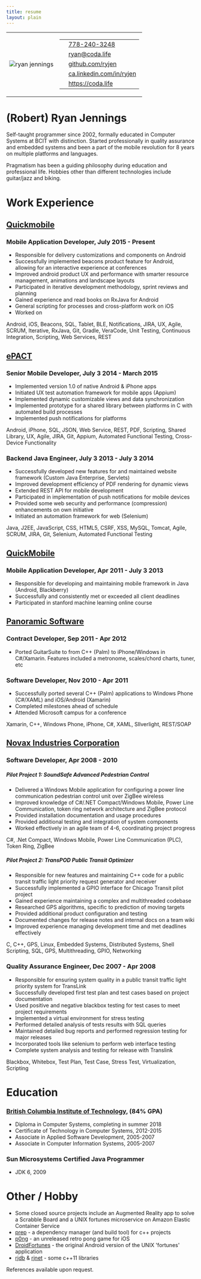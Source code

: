 ```yaml
---
title: resume
layout: plain
---
```


<div id="page-resume">

<table id="contact-info">
<tr><td>
<img id="avatar" alt="ryan jennings" src="/images/profile.jpeg" />
</td><td>

<table class="borderless">
<tr><td> <i class="fa fa-phone"></i> </td><td> <a href="tel:1-778-240-3248">778-240-3248</a> </td></tr>
<tr><td> <i class="fa fa-envelope"></i> </td><td> <a href="mailto:ryan@coda.life">ryan@coda.life</a> </td></tr>
<tr><td> <i class="fa fa-github"></i> </td><td> <a href="https://github.com/ryjen?tab=repositories">github.com/ryjen</a> </td></tr>
<tr><td> <i class="fa fa-linkedin"></i> </td><td> <a href="http://ca.linkedin.com/in/ryjen">ca.linkedin.com/in/ryjen</a></td></tr>
<tr><td> <i class="fa fa-globe"></i> </td><td> <a href="https://coda.life">https://coda.life</td></tr>
</table>

</td></tr></table>

<div class="well">
<h1>(Robert) Ryan Jennings </h1>

<p>Self-taught programmer since 2002, formally educated in Computer Systems at BCIT with distinction.  Started professionally in quality assurance and embedded systems and been a part of the mobile revolution for 8 years on multiple platforms and languages.</p>

<p>
Pragmatism has been a guiding philosophy during education and professional life. Hobbies other than different technologies include guitar/jazz and biking.
</p>

</div>

<h1> Work Experience </h1>

<div class="well">

<h2> <a href="http://quickmobile.com/">Quickmobile</a> </h2>

<h3> Mobile Application Developer, July 2015 - Present </h3>

<ul>
<li>Responsible for delivery customizations and components on Android</li>
<li>Successfully implemented beacons product feature for Android, allowing for an interactive experience at conferences</li>
<li>Improved android product UX and performance with smarter resource management, animations and landscape layouts</li>
<li>Participated in iterative development methodology, sprint reviews and planning</li>
<li>Gained experience and read books on RxJava for Android</li>
<li>General scripting for processes and cross-platform work on iOS</li>
<li>Worked on 
</ul>

<span class="keywords">
Android, iOS, Beacons, SQL, Tablet, BLE, Notifications, JIRA, UX, Agile, SCRUM, Iterative, RxJava, Git, Gradle, VeraCode, Unit Testing, Continuous Integration, Scripting, Web Services, REST
</span>
</div>
<!--
<ul>
<li>Implemented beacon notifications for conferences on Android</li>
<li>Self-started tablet support for Android/li>
<li>General mobile programming and support on Android, Windows Phone, iOS</li>
<li>Assisted in code quality with code reviews in bitbucket</li>
<li>Participated in SCRUM sprint planning, review and standups</li>
<li>Delivered a client delivery framework revision for Android</li>
<li>Implemented new component for Windows Phone 8 framework</li>
</ul>
</div>-->

<!--
<div class="well">

<h2> <a href="http://linuxmagic.com/">Linux Magic</a> </h2>

<h3> Linux Engineer April 2015 - July 2015 </h3>

<ul>
<li>Bug fixing and implementations to current SPAM product in C and Linux</li>
<li>Ported perl prototypes binary C for production implementation</li>
<li>Successfully performed all development in VIM</li>
<li>Improved habits of time tracking, planning, documenting and communicating</li>
<li>Participated in standups, new project planning and a raspberry pi quake tournament</li>
<li>Learned more about packaging software in linux</li>
</ul>

</div>
-->
<div class="well">

<h2> <a href="http://epactnetwork.com/">ePACT</a>

<h3> Senior Mobile Developer, July 3 2014 - March 2015 </h3>

<ul>
<li>Implemented version 1.0 of native Android &amp; iPhone apps</li>
<li>Initiated UX test automation framework for mobile apps (Appium)</li>
<li>Implemented dynamic customizable views and data synchronization</li>
<li>Implemented prototype for a shared library between platforms in C with automated build processes</li>
<li>Implemented push notifications for platforms</li>
</ul>
<!--
<ul>
<li>Developed Android, iPhone and Blackberry apps</li>
<li>Implemented secure synchronization of data for offline viewing across mobile platforms (sqlcipher, json)</li>
<li>Implement dynamic data display for different forms across mobile platforms</li>
<li>Scripted build processes and documented work for both iOS and Android</li>
<li>Made proof of concept library in C that shares code between mobile platforms automatically</li>
<li>Implemented UI and UX according to specifications and wireframe</li>
</ul>
-->

<span class="keywords">
Android, iPhone, SQL, JSON, Web Service, REST, PDF, Scripting, Shared Library, UX, Agile, JIRA, Git, Appium, Automated Functional Testing, Cross-Device Functionality
</span>

<h3> Backend Java Engineer, July 3 2013 - July 3 2014 </h3>

<ul>
<li>Successfully developed new features for and maintained website framework (Custom Java Enterprise, Servlets)</li>
<li>Improved development efficiency of PDF rendering for dynamic views</li>
<li>Extended REST API for mobile development</li>
<li>Participated in implementation of push notifications for mobile devices</li>
<li>Provided some web security and performance (compression) enhancements on own initiative</li>


<!--</ul>
Provided bug fixes and new features on main web site (J2EE, Tomcat, HTML5, MySQL, JS)
Reduced complexity in PDF generation
Implemented features for adult sports client
Initiated an implemented XSS and CSRF security fixes
Extended API features for mobile development
<h3> General </h3>
<ul>
-->

<li>Initiated an automation framework for web (Selenium)</li>
</ul>

<span class="keywords">
Java, J2EE, JavaScript, CSS, HTML5, CSRF, XSS, MySQL, Tomcat, Agile, SCRUM, JIRA, Git, Selenium, Automated Functional Testing
</span>

</div>

<div class="well">

<h2> <a href="http://www.quickmobile.com/">QuickMobile</a>

<h3> Mobile Application Developer, Apr 2011 - July 3 2013 </h3>

<ul>
<li>Responsible for developing and maintaining mobile framework in Java (Android, Blackberry)</li>
<li>Successfully and consistently met or exceeded all client deadlines</li>
<li>Participated in stanford machine learning online course</li>
</ul>
<!--
<ul>
<li>Participated in developing mobile application framework</li>
<li>Played a role in the company winning the BCTIA emerging company award</li>
<li>Participated in a custom internationalization solution for mobile framework</li>
<li>Participated in new features like Gamification (Android), Multi-Database support (Blackberry), Messaging (Blackberry) and more</li>
</ul>

<h4> Client Delivery Team </h4>

<ul>
<li>Developed client customizations on mobile platforms</li>
<li>Ensured timely and quality applications</li>
<li>Provided maintenance fixes and reported changes to product team</li>
<li>Participated with teammates in a machine learning online stanford course</li>
</ul>-->

</div>

<div class="well">

<h2> <a href="http://www.panoramicsoft.com/">Panoramic Software</a> </h2>

<h3> Contract Developer, Sep 2011 - Apr 2012 </h3>
<ul>
<li>Ported GuitarSuite to from C++ (Palm) to iPhone/Windows in C#/Xamarin. Features included a metronome, scales/chord charts, tuner, etc</li>
</ul>

<h3> Software Developer, Nov 2010 - Apr 2011 </h3>

<ul>
<li>Successfully ported several C++ (Palm) applications to Windows Phone (C#/XAML) and iOS/Android (Xamarin)</li>
<li>Completed milestones ahead of schedule</li>
<li>Attended Microsoft campus for a conference</li>
</ul>

<span class="keywords">
	Xamarin, C++, Windows Phone, iPhone, C#, XAML, SIlverlight, REST/SOAP
</span>
<!--
<ul>
<li>Successfully completed milestone applications for Windows Phone 7 and iPhone marketplace</li>
<li>Adopted MonoTouch for iOS and the WP7 platform utilizing existing C# skills</li>
<li>Learnt new skills such as XAML and Silverlight</li>
<li>Utilized C++ knowledge to port Windows Mobile applications to WP7 in a very timely manner</li>
<li>Attended the Silverlight conference at Microsoft in Redmond</li>
<li>Gained experienced creating iPhone applications using Xamarin Platform (C#)</li>
<li>Gained experience consuming REST/SOAP services like Twitter/Bing Maps/Translate</li>
</ul>-->

</div>

<div class="well">

<h2> <a href="http://www.novax.com/">Novax Industries Corporation</a>

<h3> Software Developer, Apr 2008 - 2010 </h3>
<h5> Pilot Project 1: SoundSafe Advanced Pedestrian Control </h5>

<ul>
<li>Delivered a Windows Mobile application for configuring a power line communication pedestrian control unit over ZigBee wireless</li>
<li>Improved knowledge of C#/.NET Compact/Windows Mobile, Power Line Communication, token ring network architecture and ZigBee protocol</li>
<li>Provided installation documentation and usage procedures</li>
<li>Provided additional testing and integration of system components</li>
<li>Worked effectively in an agile team of 4-6, coordinating project progress</li>
</ul>

<span class="keywords">
C#, .Net Compact, Windows Mobile, Power Line Communication (PLC), Token Ring, ZigBee
</span>

<!--
<ul>
<li>Developed a Windows Mobile application to configure pedestrian control buttons</li>
<li>Worked in an agile team of 4-6, coordinating project progress</li>
<li>Improved knowledge of C#/.NET Compact/Windows Mobile, Power Line Communication, token ring network architecture and ZigBee protocol</li>
<li>Assisted in testing and integration of system components</li>
<li>Documented installation and usage procedures</li>
<li>Gained experience implementing, debugging and optimizing custom network protocols</li>
</ul>
-->
<h5> Pilot Project 2: TransPOD Public Transit Optimizer </h5>

<ul>
<li>Responsible for new features and maintaining C++ code for a public transit traffic light priority request generator and receiver</li>
<li>Successfully implemented a GPIO interface for Chicago Transit pilot project</li>
<li>Gained experience maintaining a complex and multithreaded codebase</li>
<li>Researched GPS algorithms, specific to prediction of moving targets</li>
<li>Provided additional product configuration and testing</li>
<li>Documented changes for release notes and internal docs on a team wiki</li>
<li>Improved experience managing development time and met deadlines effectively</li>
</ul>

<span class="keywords">C, C++, GPS, Linux, Embedded Systems, Distributed Systems, Shell Scripting, SQL, GPS, Multithreading, GPIO, Networking</span>

<!--
<ul>
<li>Implement new features for a traffic light priority request generator/receiver</li>
<li>Gained experience maintaining a complex multithreaded codebase</li>
<li>Successfully met deadlines and improved experience managing development time</li>
<li>Gained additional experience using Linux, C, C++, Shell Scripting, SQL, multithreading, and distributed/embedded systems</li>
<li>Documented changes for release notes and internal docs on a team wiki</li>
<li>Researched GPS algorithms, specific to prediction of moving targets</li>
<li>Assisted with product configuration and networking</li>
<li>Successfully released software and hardware for Translink, Edmonton and Chicago transit authorities</li>
</ul>
-->

<h3> Quality Assurance Engineer, Dec 2007 - Apr 2008 </h3>
<!--
<ul>
<li>Responsible for ensuring system quality in a public transit traffic light priority system for TransLink</li>
<li>Successfully developed first test plan and test cases based on project documentation</li>
<li>Initiated and created virtual environment for stress testing</li>
<li>Maintained detailed bug reports and sql analysis and 
</ul>
-->
<ul>
<li>Responsible for ensuring system quality in a public transit traffic light priority system for TransLink</li>
<li>Successfully developed first test plan and test cases based on project documentation</li>
<li>Used positive and negative blackbox testing for test cases to meet project requirements</li>
<li>Implemented a virtual environment for stress testing</li>
<li>Performed detailed analysis of tests results with SQL queries</li>
<li>Maintained detailed bug reports and performed regression testing for major releases</li>
<li>Incorporated tools like selenium to perform web interface testing</li>
<li>Complete system analysis and testing for release with Translink</li>
</ul>

<span class="keywords">
	Blackbox, Whitebox, Test Plan, Test Case, Stress Test, Virtualization, Scripting
</span>
</div>

<h1> Education </h1>

<div class="well">
<h3> <a href="http://www.bcit.ca/">British Columbia Institute of Technology</a>, (84% GPA) </h3>
<ul>
<li>Diploma in Computer Systems, completing in summer 2018</li>
<li>Certificate of Technology in Computer Systems, 2012-2015</li>
<li>Associate in Applied Software Development, 2005-2007</li>
<li>Associate in Computer Information Systems, 2005-2007</li>
</ul>

</div>

<div class="well">
<h3>Sun Microsystems Certified Java Programmer</h3>

<ul>
<li>JDK 6, 2009</li>
</ul>
</div>

<h1> Other / Hobby </h1>

<div class="well">
<ul>
<li>Some closed source projects include an Augmented Reality app to solve a Scrabble Board and a UNIX fortunes microservice on Amazon Elastic Container Service</li>
<li><a href="https://github.com/ryjen/prep">prep</a> - a dependency manager (and build tool) for c++ projects</li>
<li><a href="https://github.com/ryjen/p0ng">p0ng</a> - an unreleased retro pong game for iOS</li>
<li><a href="https://github.com/ryjen/Droid-Fortunes">DroidFortunes</a> - the original Android version of the UNIX 'fortunes' application</li>
<li><a href="https://github.com/ryjen/db">rjdb</a> &amp; <a href="http://github.com/ryjen/net">rjnet</a> - some c++11 libraries</li>
</ul>
</div>

References available upon request.

</div>
